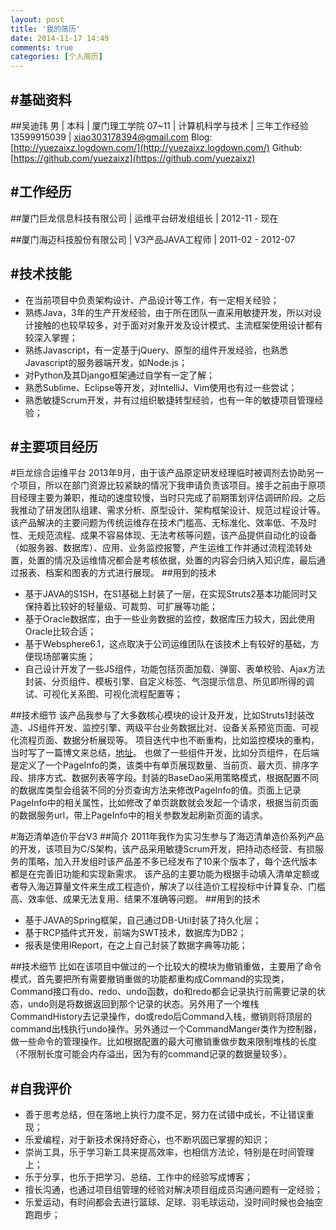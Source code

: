 ```yaml
---
layout: post
title: '我的简历'
date: 2014-11-17 14:49
comments: true
categories: [个人简历]
---
```

#基础资料
----------------
##吴迪玮
男 | 本科 | 厦门理工学院 07~11 | 计算机科学与技术 | 三年工作经验
13599915039 | xiao303178394@gmail.com
Blog: [http://yuezaixz.logdown.com/](http://yuezaixz.logdown.com/)
Github:[https://github.com/yuezaixz](https://github.com/yuezaixz)

#工作经历
----------------
##厦门巨龙信息科技有限公司 | 运维平台研发组组长 | 2012-11 - 现在

##厦门海迈科技股份有限公司 | V3产品JAVA工程师 | 2011-02 - 2012-07

#技术技能
----------------------------

* 在当前项目中负责架构设计、产品设计等工作，有一定相关经验；
* 熟练Java，3年的生产开发经验，由于所在团队一直采用敏捷开发，所以对设计接触的也较早较多，对于面对对象开发及设计模式、主流框架使用设计都有较深入掌握；
* 熟练Javascript，有一定基于jQuery、原型的组件开发经验，也熟悉Javascript的服务器端开发，如Node.js；
* 对Python及其Django框架通过自学有一定了解；
* 熟悉Sublime、Eclipse等开发，对IntelliJ、Vim使用也有过一些尝试；
* 熟悉敏捷Scrum开发，并有过组织敏捷转型经验，也有一年的敏捷项目管理经验；

#主要项目经历
--------------------------------
#巨龙综合运维平台
2013年9月，由于该产品原定研发经理临时被调剂去协助另一个项目，所以在部门资源比较紧缺的情况下我申请负责该项目。接手之前由于原项目经理主要为兼职，推动的速度较慢，当时只完成了前期策划评估调研阶段。之后我推动了研发团队组建、需求分析、原型设计、架构框架设计、规范过程设计等。
该产品解决的主要问题为传统运维存在技术门槛高、无标准化、效率低、不及时性、无规范流程、成果不容易体现、无法考核等问题，该产品提供自动化的设备（如服务器、数据库）、应用、业务监控报警，产生运维工作并通过流程流转处置，处置的情况及运维情况都会是考核依据，处置的内容会归纳入知识库，最后通过报表、档案和图表的方式进行展现。
##用到的技术

* 基于JAVA的S1SH，在S1基础上封装了一层，在实现Struts2基本功能同时又保持着比较好的轻量级、可裁剪、可扩展等功能；
* 基于Oracle数据库，由于一些业务数据的监控，数据库压力较大，因此使用Oracle比较合适；
* 基于Websphere6.1，这点取决于公司运维团队在该技术上有较好的基础，方便现场部署实施；
* 自己设计开发了一些JS组件，功能包括页面加载、弹窗、表单校验、Ajax方法封装、分页组件、模板引擎、自定义标签、气泡提示信息、所见即所得的调试、可视化关系图、可视化流程配置等；

##技术细节
该产品我参与了大多数核心模块的设计及开发，比如Struts1封装改造、JS组件开发、监控引擎、两级平台业务数据比对、设备关系预览页面、可视化流程页面、数据分析展现等。
项目迭代中也不断重构，比如监控模块的重构，当时写了一篇博文来总结，[地址](http://yuezaixz.logdown.com/posts/200757-jobs-and-bezos-product-monitoring-subsystem-module-refactoring)。
也做了一些组件开发，比如分页组件，在后端是定义了一个PageInfo的类，该类中有单页展现数量、当前页、最大页、排序字段、排序方式、数据列表等字段。封装的BaseDao采用策略模式，根据配置不同的数据库类型会组装不同的分页查询方法来修改PageInfo的值。页面上记录PageInfo中的相关属性，比如修改了单页跳数就会发起一个请求，根据当前页面的数据服务url，带上PageInfo中的相关参数发起刷新页面的请求。

#海迈清单造价平台V3
##简介
2011年我作为实习生参与了海迈清单造价系列产品的开发，该项目为C/S架构，该产品采用敏捷Scrum开发，把持动态经营、有损服务的策略，加入开发组时该产品差不多已经发布了10来个版本了，每个迭代版本都是在完善旧功能和实现新需求。
该产品的主要功能为根据手动填入清单定额或者导入海迈算量文件来生成工程造价，解决了以往造价工程投标中计算复杂、门槛高、效率低、成果无法复用、结果不准确等问题。
##用到的技术

* 基于JAVA的Spring框架，自己通过DB-Util封装了持久化层；
* 基于RCP插件式开发，前端为SWT技术，数据库为DB2；
* 报表是使用IReport，在之上自己封装了数据字典等功能；

##技术细节
比如在该项目中做过的一个比较大的模块为撤销重做，主要用了命令模式，首先要把所有需要撤销重做的功能都重构成Command的实现类，Command接口有do、redo、undo函数，do和redo都会记录执行前需要记录的状态，undo则是将数据返回到那个记录的状态。另外用了一个堆栈CommandHistory去记录操作，do或redo后Command入栈，撤销则将顶层的command出栈执行undo操作。另外通过一个CommandManger类作为控制器，做一些命令的管理操作。比如根据配置的最大可撤销重做步数来限制堆栈的长度（不限制长度可能会内存溢出，因为有的command记录的数据量较多）。


#自我评价
----------------------------

* 善于思考总结，但在落地上执行力度不足，努力在试错中成长，不让错误重现；
* 乐爱编程，对于新技术保持好奇心，也不断巩固已掌握的知识；
* 崇尚工具，乐于学习新工具来提高效率，也相信方法论，特别是在时间管理上；
* 乐于分享，也乐于把学习、总结、工作中的经验写成博客；
* 擅长沟通，也通过项目组管理的经验对解决项目组成员沟通问题有一定经验；
* 乐爱运动，有时间都会去进行篮球、足球、羽毛球运动，没时间时候也会抽空跑跑步；




